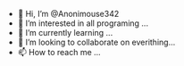 - 👋 Hi, I’m @Anonimouse342
- 👀 I’m interested in all programing ...
- 🌱 I’m currently learning ...
- 💞️ I’m looking to collaborate on everithing...
- 📫 How to reach me ...

<!---
Anonimouse342/Anonimouse342 is a ✨ special ✨ repository because its `README.md` (this file) appears on your GitHub profile.
You can click the Preview link to take a look at your changes.
--->
